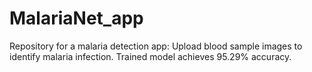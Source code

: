 # MalariaNet_app
Repository for a malaria detection app: Upload blood sample images to identify malaria infection. Trained model achieves 95.29% accuracy.
